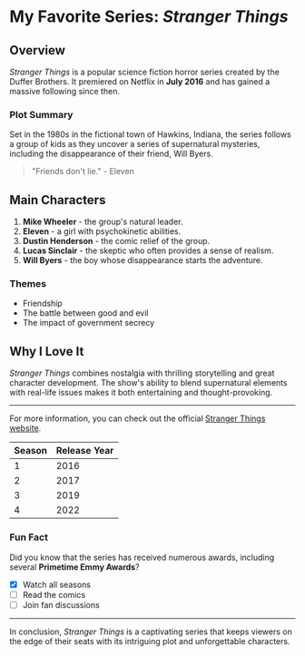 # My Favorite Series: *Stranger Things*

## Overview
*Stranger Things* is a popular science fiction horror series created by the Duffer Brothers. It premiered on Netflix in **July 2016** and has gained a massive following since then.

### Plot Summary
Set in the 1980s in the fictional town of Hawkins, Indiana, the series follows a group of kids as they uncover a series of supernatural mysteries, including the disappearance of their friend, Will Byers.

> "Friends don't lie." - Eleven

## Main Characters
1. **Mike Wheeler** - the group's natural leader.
2. **Eleven** - a girl with psychokinetic abilities.
3. **Dustin Henderson** - the comic relief of the group.
4. **Lucas Sinclair** - the skeptic who often provides a sense of realism.
5. **Will Byers** - the boy whose disappearance starts the adventure.

### Themes
- Friendship
- The battle between good and evil
- The impact of government secrecy

## Why I Love It
*Stranger Things* combines nostalgia with thrilling storytelling and great character development. The show's ability to blend supernatural elements with real-life issues makes it both entertaining and thought-provoking.

---

For more information, you can check out the official [Stranger Things website](https://www.netflix.com/title/80025678).

| Season | Release Year |
| ------ | ------------ |
| 1      | 2016         |
| 2      | 2017         |
| 3      | 2019         |
| 4      | 2022         |

### Fun Fact
Did you know that the series has received numerous awards, including several **Primetime Emmy Awards**?

- [x] Watch all seasons
- [ ] Read the comics
- [ ] Join fan discussions

---

In conclusion, *Stranger Things* is a captivating series that keeps viewers on the edge of their seats with its intriguing plot and unforgettable characters.
